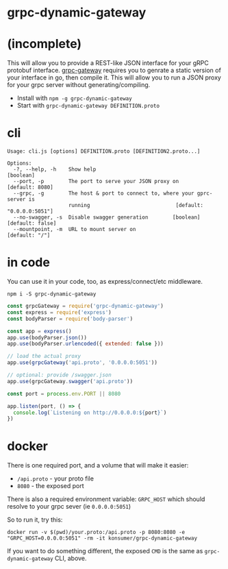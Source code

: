 # grpc-dynamic-gateway

# (incomplete)

This will allow you to provide a REST-like JSON interface for your gRPC protobuf interface. [grpc-gateway](https://github.com/grpc-ecosystem/grpc-gateway) requires you to genrate a static version of your interface in go, then compile it. This will allow you to run a JSON proxy for your grpc server without generating/compiling.

* Install with `npm -g grpc-dynamic-gateway`
* Start with `grpc-dynamic-gateway DEFINITION.proto`


# cli

```
Usage: cli.js [options] DEFINITION.proto [DEFINITION2.proto...]

Options:
  -?, --help, -h    Show help                                          [boolean]
  --port, -p        The port to serve your JSON proxy on         [default: 8080]
  --grpc, -g        The host & port to connect to, where your gprc-server is
                    running                            [default: "0.0.0.0:5051"]
  --no-swagger, -s  Disable swagger generation        [boolean] [default: false]
  --mountpoint, -m  URL to mount server on                        [default: "/"]
```

# in code

You can use it in your code, too, as express/connect/etc middleware.

`npm i -S grpc-dynamic-gateway`

```js
const grpcGateway = require('grpc-dynamic-gateway')
const express = require('express')
const bodyParser = require('body-parser')

const app = express()
app.use(bodyParser.json())
app.use(bodyParser.urlencoded({ extended: false }))

// load the actual proxy
app.use(grpcGateway('api.proto', '0.0.0.0:5051'))

// optional: provide /swagger.json
app.use(grpcGateway.swagger('api.proto'))

const port = process.env.PORT || 8080

app.listen(port, () => {
  console.log(`Listening on http://0.0.0.0:${port}`)
})
```

# docker

There is one required port, and a volume that will make it easier:

- `/api.proto` - your proto file
- `8080` - the exposed port

There is also a required environment variable: `GRPC_HOST` which should resolve to your grpc sever (ie `0.0.0.0:5051`)

So to run it, try this:

```
docker run -v $(pwd)/your.proto:/api.proto -p 8080:8080 -e "GRPC_HOST=0.0.0.0:5051" -rm -it konsumer/grpc-dynamic-gateway
```

If you want to do something different, the exposed `CMD` is the same as `grpc-dynamic-gateway` CLI, above.